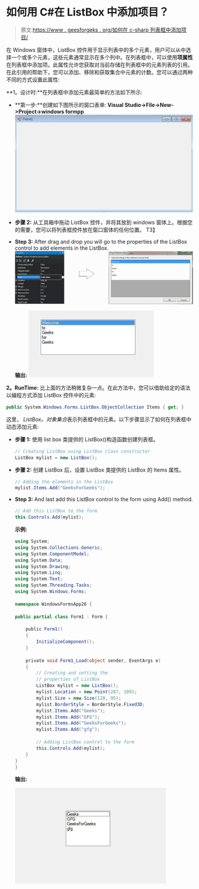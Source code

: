 # 如何用 C#在 ListBox 中添加项目？

> 原文:[https://www . geesforgeks . org/如何在 c-sharp 列表框中添加项目/](https://www.geeksforgeeks.org/how-to-add-items-in-listbox-in-c-sharp/)

在 Windows 窗体中，ListBox 控件用于显示列表中的多个元素，用户可以从中选择一个或多个元素，这些元素通常显示在多个列中。在列表框中，可以使用**项属性**在列表框中添加项。此属性允许您获取对当前存储在列表框中的元素列表的引用。在此引用的帮助下，您可以添加、移除和获取集合中元素的计数。您可以通过两种不同的方式设置此属性:

**1。设计时:**在列表框中添加元素最简单的方法如下所示:

*   **第一步:**创建如下图所示的窗口表单:
    **Visual Studio->File->New->Project->windows formpp**
    ![](img/52a0adebea6c33bdc662683df034f77e.png)
*   **步骤 2:** 从工具箱中拖动 ListBox 控件，并将其放到 windows 窗体上。根据您的需要，您可以将列表框控件放在窗口窗体的任何位置。
    T3】
*   **Step 3:** After drag and drop you will go to the properties of the ListBox control to add elements in the ListBox.
    ![](img/a45cb13a0e0a4c71ab4d2f731db0f811.png)

    **输出:**
    ![](img/2e9e93d695c7d0ced399ecef3606a9df.png)

**2。RunTime:** 比上面的方法稍微复杂一点。在此方法中，您可以借助给定的语法以编程方式添加 ListBox 控件中的元素:

```cs
public System.Windows.Forms.ListBox.ObjectCollection Items { get; }
```

这里， *ListBox。对象集合*表示列表框中的元素。以下步骤显示了如何在列表框中动态添加元素:

*   **步骤 1:** 使用 list box 类提供的 ListBox()构造函数创建列表框。

    ```cs
    // Creating ListBox using ListBox class constructor
    ListBox mylist = new ListBox();

    ```

*   **步骤 2:** 创建 ListBox 后，设置 ListBox 类提供的 ListBox 的 Items 属性。

    ```cs
    // Adding the elements in the ListBox
    mylist.Items.Add("GeeksForGeeks");

    ```

*   **Step 3:** And last add this ListBox control to the form using Add() method.

    ```cs
    // Add this ListBox to the form
    this.Controls.Add(mylist);

    ```

    **示例:**

    ```cs
    using System;
    using System.Collections.Generic;
    using System.ComponentModel;
    using System.Data;
    using System.Drawing;
    using System.Linq;
    using System.Text;
    using System.Threading.Tasks;
    using System.Windows.Forms;

    namespace WindowsFormsApp26 {

    public partial class Form1 : Form {

        public Form1()
        {
            InitializeComponent();
        }

        private void Form1_Load(object sender, EventArgs e)
        {
            // Creating and setting the 
            // properties of ListBox
            ListBox mylist = new ListBox();
            mylist.Location = new Point(287, 109);
            mylist.Size = new Size(120, 95);
            mylist.BorderStyle = BorderStyle.Fixed3D;
            mylist.Items.Add("Geeks");
            mylist.Items.Add("GFG");
            mylist.Items.Add("GeeksForGeeks");
            mylist.Items.Add("gfg");

            // Adding ListBox control to the form
            this.Controls.Add(mylist);
        }
    }
    }
    ```

    **输出:**

    ![](img/ab9c8963ef51411d67c9b2149c735cdd.png)